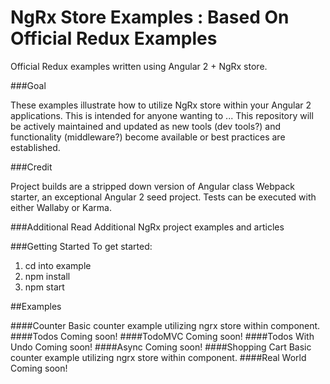 # NgRx Store Examples : Based On Official Redux Examples

Official Redux examples written using Angular 2 + NgRx store.

###Goal

These examples illustrate how to utilize NgRx store within your Angular 2 applications. This is intended for anyone
wanting to ... This repository will be actively maintained and updated as new tools (dev tools?) and functionality (middleware?)
become available or best practices are established. 

###Credit

Project builds are a stripped down version of Angular class Webpack starter, an exceptional Angular 2 seed project.
Tests can be executed with either Wallaby or Karma. 

###Additional Read
Additional NgRx project examples and articles

###Getting Started
To get started:
1. cd into example
2. npm install
3. npm start

##Examples

####Counter
Basic counter example utilizing ngrx store within component.
####Todos
Coming soon!
####TodoMVC
Coming soon!
####Todos With Undo
Coming soon!
####Async
Coming soon!
####Shopping Cart
Basic counter example utilizing ngrx store within component.
####Real World
Coming soon!
